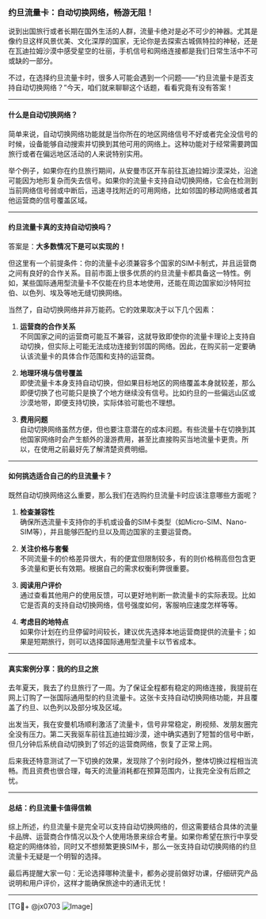 ### 约旦流量卡：自动切换网络，畅游无阻！

说到出国旅行或者长期在国外生活的人群，流量卡绝对是必不可少的神器。尤其是像约旦这样风景优美、文化深厚的国家，无论你是去探索古城佩特拉的神秘，还是在瓦迪拉姆沙漠中感受星空的壮丽，手机信号和网络连接都是我们日常生活中不可或缺的一部分。

不过，在选择约旦流量卡时，很多人可能会遇到一个问题——“约旦流量卡是否支持自动切换网络？”今天，咱们就来聊聊这个话题，看看究竟有没有答案！

---

#### **什么是自动切换网络？**

简单来说，自动切换网络功能就是当你所在的地区网络信号不好或者完全没信号的时候，设备能够自动搜索并切换到其他可用的网络上。这种功能对于经常需要跨国旅行或者在偏远地区活动的人来说特别实用。

举个例子，如果你在约旦旅行期间，从安曼市区开车前往瓦迪拉姆沙漠深处，沿途可能因为地形复杂而失去信号。如果你的流量卡支持自动切换网络，它会在检测到当前网络信号弱或中断后，迅速寻找附近的可用网络，比如邻国的移动网络或者其他运营商的信号覆盖区域。

---

#### **约旦流量卡真的支持自动切换吗？**

答案是：**大多数情况下是可以实现的！**

但这里有一个前提条件：你的流量卡必须兼容多个国家的SIM卡制式，并且运营商之间有良好的合作关系。目前市面上很多优质的约旦流量卡都具备这一特性。例如，某些国际通用型流量卡不仅能在约旦本地使用，还能在周边国家如沙特阿拉伯、以色列、埃及等地无缝切换网络。

当然了，自动切换网络并非万能药。它的效果取决于以下几个因素：

1. **运营商的合作关系**  
   不同国家之间的运营商可能互不兼容，这就导致即使你的流量卡理论上支持自动切换，但实际上可能无法成功连接到邻国的网络。因此，在购买前一定要确认该流量卡的具体合作范围和支持的运营商。

2. **地理环境与信号覆盖**  
   即使流量卡本身支持自动切换，但如果目标地区的网络覆盖本身就较差，那么即便切换了也可能只是换了个地方继续没有信号。比如约旦的一些偏远山区或沙漠地带，即便支持切换，实际体验可能也不理想。

3. **费用问题**  
   自动切换网络虽然方便，但也要注意潜在的成本问题。有些流量卡在切换到其他国家网络时会产生额外的漫游费用，甚至比直接购买当地流量卡更贵。所以，在使用之前最好先了解清楚资费明细。

---

#### **如何挑选适合自己的约旦流量卡？**

既然自动切换网络这么重要，那么我们在选购约旦流量卡时应该注意哪些方面呢？

1. **检查兼容性**  
   确保所选流量卡支持你的手机或设备的SIM卡类型（如Micro-SIM、Nano-SIM等），并且能够匹配约旦以及周边国家的主要运营商。

2. **关注价格与套餐**  
   不同流量卡的价格差异很大，有的便宜但限制较多，有的则价格稍高但包含更多流量和更长有效期。根据自己的需求权衡利弊很重要。

3. **阅读用户评价**  
   通过查看其他用户的使用反馈，可以更好地判断一款流量卡的实际表现。比如它是否真的支持自动切换网络，信号强度如何，客服响应速度怎样等等。

4. **考虑目的地特点**  
   如果你计划在约旦停留时间较长，建议优先选择本地运营商提供的流量卡；如果是短期旅行，则可以选择国际通用型流量卡以节省成本。

---

#### **真实案例分享：我的约旦之旅**

去年夏天，我去了约旦旅行了一周。为了保证全程都有稳定的网络连接，我提前在网上订购了一张国际通用型的约旦流量卡。这张卡支持自动切换网络功能，并且覆盖了约旦、以色列以及部分埃及区域。

出发当天，我在安曼机场顺利激活了流量卡，信号非常稳定，刷视频、发朋友圈完全没有压力。第二天我驱车前往瓦迪拉姆沙漠，途中确实遇到了短暂的信号中断，但几分钟后系统自动切换到了邻近的运营商网络，恢复了正常上网。

后来我还特意测试了一下切换的效果，发现除了个别时段外，整体切换过程相当流畅。而且资费也很合理，每天的流量消耗都在预算范围内，让我完全没有后顾之忧。

---

#### **总结：约旦流量卡值得信赖**

综上所述，约旦流量卡是完全可以支持自动切换网络的，但这需要结合具体的流量卡品牌、运营商合作情况以及个人使用场景来综合考量。如果你希望在旅行中享受稳定的网络体验，同时又不想频繁更换SIM卡，那么一张支持自动切换网络的约旦流量卡无疑是一个明智的选择。

最后再提醒大家一句：无论选择哪种流量卡，都务必提前做好功课，仔细研究产品说明和用户评价，这样才能确保旅途中的通讯无忧！

---

[TG💪+ @jx0703 ![Image](https://github.com/user-attachments/assets/dbca1d08-cadb-493c-b0ec-ad6f7a83f270)]